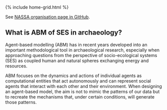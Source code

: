 {% include home-grid.html %}

See [NASSA organisation page in GitHub](https://github.com/Archaeology-ABM).

## What is ABM of SES in archaeology?

Agent-based modelling (ABM) has in recent years developed into an important methodological tool in archaeological research, especially when approaching questions from the perspective of socio-ecological systems (SES) as coupled human and natural spheres exchanging energy and resources.

ABM focuses on the dynamics and actions of individual agents as computational entities that act autonomously and can represent social agents that interact with each other and their environment. When designing an agent-based model, the aim is not to mimic the patterns of our data but to recreate the mechanisms that, under certain conditions, will generate those patterns.

